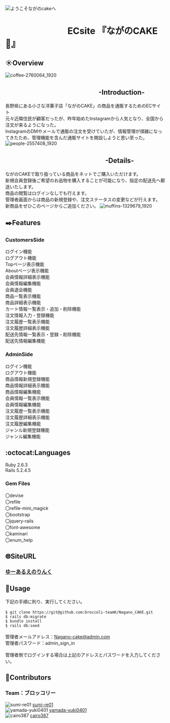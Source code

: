 ![ようこそながのcakeへ](https://user-images.githubusercontent.com/77834661/112648689-193ea180-8e8d-11eb-8179-3193dd70a2c4.jpg)
# 　　　　　　　ECsite 『ながのCAKE:cake:』

##  :sunny:Overview
![coffee-2760064_1920](https://user-images.githubusercontent.com/77834661/112647651-17c0a980-8e8c-11eb-93e4-20d9ea852f3c.jpg)
## 　　　　　　　　　　　　　　-Introduction- 
長野県にある小さな洋菓子店「ながのCAKE」の商品を通販するためのECサイト<br>
元々近隣住民が顧客だったが、昨年始めたInstagramから人気となり、全国から注文が来るようになった。<br>
InstagramのDMやメールで通販の注文を受けていたが、情報管理が煩雑になってきたため、管理機能を含んだ通販サイトを開設しようと思い至った。
![people-2557408_1920](https://user-images.githubusercontent.com/77834661/112675606-b8be5d00-8eaa-11eb-8b56-78092710f987.jpg)

## 　　　　　　　　　　　　　　　-Details-
ながのCAKEで取り扱っている商品をネットでご購入いただけます。<br>
新規会員登録後ご希望のお品物を購入することが可能になり、指定の配送先へ郵送いたします。<br>
商品の閲覧はログインなしでも行えます。<br>
管理者画面からは商品の新規登録や、注文ステータスの変更などが行えます。<br>
新商品をぜひこのページからご追加ください。
![muffins-1329679_1920](https://user-images.githubusercontent.com/77834661/112675808-f4f1bd80-8eaa-11eb-938e-28ab0846474a.jpg)
## :black_nib:Features
###  CustomersSide
ログイン機能<br>
ログアウト機能<br>
Topページ表示機能<br>
Aboutページ表示機能<br>
会員情報詳細表示機能<br>
会員情報編集機能<br>
会員退会機能<br>
商品一覧表示機能<br>
商品詳細表示機能<br>
カート情報一覧表示・追加・削除機能<br>
注文情報入力・登録機能<br>
注文履歴一覧表示機能<br>
注文履歴詳細表示機能<br>
配送先情報一覧表示・登録・削除機能<br>
配送先情報編集機能<br>

###  AdminSide
ログイン機能<br>
ログアウト機能<br>
商品情報新規登録機能<br>
商品情報詳細表示機能<br>
商品情報編集機能<br>
会員情報一覧表示機能<br>
会員情報編集機能<br>
注文履歴一覧表示機能<br>
注文履歴詳細表示機能<br>
注文履歴編集機能<br>
ジャンル新規登録機能<br>
ジャンル編集機能<br>
## :octocat:Languages
Ruby 2.6.3<br>
Rails 5.2.4.5
###  Gem Files
〇devise<br>
〇refile<br>
〇refile-mini_magick<br>
〇bootstrap<br>
〇jquery-rails<br>
〇font-awesome<br>
〇kaminari<br>
〇enum_help<br>

## :globe_with_meridians:SiteURL
### [ゆーあるえのりんく](url)
## :thought_balloon:Usage
下記の手順に則り、実行してください。<br>
<br>
`$ git clone https://git@github.com:broccoli-teamK/Nagano_CAKE.git`<br>
`$ rails db:migrate`<br>
`$ bundle install`<br>
`$ rails db:seed`<br>
<br>
管理者メールアドレス：Nagano-cake@admin.com<br>
管理者パスワード：admin_sign_in<br>
<br>
管理者側でログインする場合は上記のアドレスとパスワードを入力してください。

## :moyai:Contributors 
### Team：ブロッコリー
![sumi-re01](https://avatars.githubusercontent.com/sumi-re01?s=40)
[sumi-re01](https://github.com/sumi-re01)
<br>
![yamada-yuki0401](https://github.com/github.png?size=40px)
[yamada-yuki0401](https://github.com/yamada-yuki0401)
<br>
![cairo387](https://avatars.githubusercontent.com/cairo387?s=40)
[cairo387](https://github.com/cairo387)
<br>

